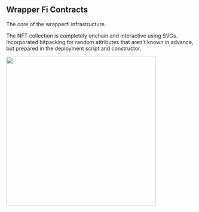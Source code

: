 ## Wrapper Fi Contracts

The core of the wrapperfi infrastructure.

The NFT collection is completely onchain and interactive using SVGs. Incorporated bitpacking for random attributes that aren't known in advance, but prepared in the deployment script and constructor.

<img width="400" height="400" src="https://raw.githubusercontent.com/Wrapper-Fi/wrapperfi-contracts/a7c56a4ba92d583fa5d7f0d9b13f6a6ae9e409e1/contracts/CandyWrapper-basevectors.svg">
